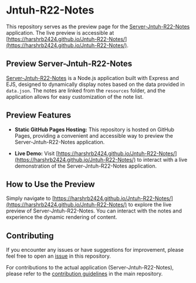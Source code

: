 # Jntuh-R22-Notes

This repository serves as the preview page for the [Server-Jntuh-R22-Notes](https://github.com/Harshrb2424/Server-Jntuh-R22-Notes) application. The live preview is accessible at [https://harshrb2424.github.io/Jntuh-R22-Notes/](https://harshrb2424.github.io/Jntuh-R22-Notes/).

## Preview Server-Jntuh-R22-Notes

[Server-Jntuh-R22-Notes](https://github.com/Harshrb2424/Server-Jntuh-R22-Notes) is a Node.js application built with Express and EJS, designed to dynamically display notes based on the data provided in `data.json`. The notes are linked from the `resources` folder, and the application allows for easy customization of the note list.

## Preview Features

- **Static GitHub Pages Hosting:** This repository is hosted on GitHub Pages, providing a convenient and accessible way to preview the Server-Jntuh-R22-Notes application.

- **Live Demo:** Visit [https://harshrb2424.github.io/Jntuh-R22-Notes/](https://harshrb2424.github.io/Jntuh-R22-Notes/) to interact with a live demonstration of the Server-Jntuh-R22-Notes application.

## How to Use the Preview

Simply navigate to [https://harshrb2424.github.io/Jntuh-R22-Notes/](https://harshrb2424.github.io/Jntuh-R22-Notes/) to explore the live preview of Server-Jntuh-R22-Notes. You can interact with the notes and experience the dynamic rendering of content.

## Contributing

If you encounter any issues or have suggestions for improvement, please feel free to open an [issue](https://github.com/Harshrb2424/Jntuh-R22-Notes/issues) in this repository.

For contributions to the actual application (Server-Jntuh-R22-Notes), please refer to the [contribution guidelines](https://github.com/Harshrb2424/Server-Jntuh-R22-Notes#contributing) in the main repository.